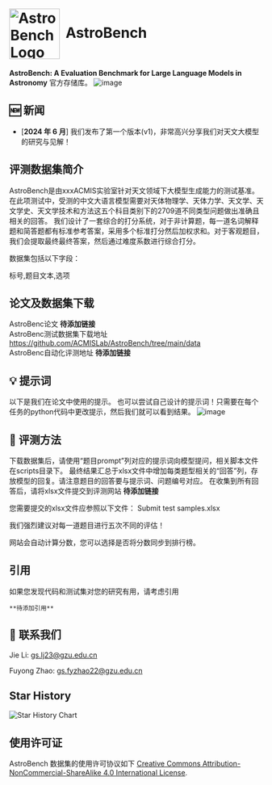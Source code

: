 # <img src="https://github.com/ACMISLab/AstroBench/blob/main/StarRipple.png" alt="AstroBench Logo" style="width: 100px; height: auto; vertical-align: middle; margin-right: 5px;"> AstroBench

**AstroBench: A Evaluation Benchmark for Large Language Models in Astronomy** 官方存储库。
![image](https://github.com/ACMISLab/AstroBench/blob/main/overview.png)

## 🆕 新闻
- \[**2024 年 6 月**\] 我们发布了第一个版本(v1)，非常高兴分享我们对天文大模型的研究与见解！

## 评测数据集简介
AstroBench是由xxxACMIS实验室针对天文领域下大模型生成能力的测试基准。在此项测试中，受测的中文大语言模型需要对天体物理学、天体力学、天文学、天文学史、天文学技术和方法这五个科目类别下的2709道不同类型问题做出准确且相关的回答。 我们设计了一套综合的打分系统，对于非计算题，每一道名词解释题和简答题都有标准参考答案，采用多个标准打分然后加权求和。对于客观题目，我们会提取最终最终答案，然后通过难度系数进行综合打分。

数据集包括以下字段：

标号,题目文本,选项

## 论文及数据集下载
AstroBenc论文 **待添加链接**<br>
AstroBenc测试数据集下载地址 https://github.com/ACMISLab/AstroBench/tree/main/data<br>
AstroBenc自动化评测地址 **待添加链接**<br>

## 💡 提示词
以下是我们在论文中使用的提示。 也可以尝试自己设计的提示词！只需要在每个任务的python代码中更改提示，然后我们就可以看到结果。
![image](https://github.com/ACMISLab/AstroBench/blob/main/prompts.png)

## 📌 评测方法
下载数据集后，请使用“题目prompt”列对应的提示词向模型提问，相关脚本文件在scripts目录下。 最终结果汇总于xlsx文件中增加每类题型相关的“回答”列，存放模型的回复。请注意题目的回答要与提示词、问题编号对应。 在收集到所有回答后，请将xlsx文件提交到评测网站 
**待添加链接**

您需要提交的xlsx文件应参照以下文件：
Submit test samples.xlsx

我们强烈建议对每一道题目进行五次不同的评估！

网站会自动计算分数，您可以选择是否将分数同步到排行榜。

## 引用
如果您发现代码和测试集对您的研究有用，请考虑引用
```
**待添加引用**
```
## 🤗 联系我们
Jie Li: gs.lj23@gzu.edu.cn

Fuyong Zhao: gs.fyzhao22@gzu.edu.cn

## Star History
![Star History Chart](https://api.star-history.com/svg?repos=/ACMISLab/AstroBench&type=Date)

## 使用许可证
AstroBench 数据集的使用许可协议如下 [Creative Commons Attribution-NonCommercial-ShareAlike 4.0 International License](http://creativecommons.org/licenses/by-nc-sa/4.0/).